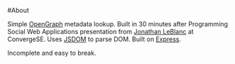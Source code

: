 #About

Simple [OpenGraph](http://ogp.me/) metadata lookup. Built in 30 minutes after Programming Social Web Applications presentation from [Jonathan LeBlanc](http://www.jcleblanc.com/) at ConvergeSE. Uses [JSDOM](https://github.com/tmpvar/jsdom) to parse DOM. Built on [Express](http://expressjs.com/).

Incomplete and easy to break.
